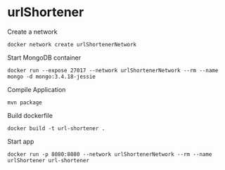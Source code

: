 # urlShortener


Create a network

	docker network create urlShortenerNetwork

Start MongoDB container

	docker run --expose 27017 --network urlShortenerNetwork --rm --name mongo -d mongo:3.4.18-jessie
	
Compile Application

	mvn package
	
Build dockerfile

	docker build -t url-shortener .

Start app 

	docker run -p 8080:8080 --network urlShortenerNetwork --rm --name urlShortener url-shortener
